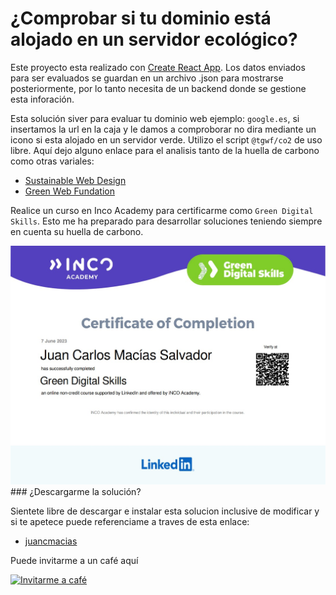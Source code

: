 # ¿Comprobar si tu dominio está alojado en un servidor ecológico?

Este proyecto esta realizado con [Create React App](https://es.legacy.reactjs.org/docs/create-a-new-react-app.html). Los datos enviados para ser evaluados se guardan en un archivo .json para mostrarse posteriormente, por lo tanto necesita de un backend donde se gestione esta inforación.

Esta solución siver para evaluar tu dominio web ejemplo: `google.es`, si insertamos la url en la caja y le damos a comproborar no dira mediante un icono si esta alojado en un servidor verde.
Utilizo el script `@tgwf/co2` de uso libre.
Aquí dejo alguno enlace para el analisis tanto de la huella de carbono como otras variales:
- [Sustainable Web Design](https://sustainablewebdesign.org/)
- [Green Web Fundation](https://www.thegreenwebfoundation.org/)

Realice un curso en Inco Academy para certificarme como `Green Digital Skills`.
Esto me ha preparado para desarrollar soluciones teniendo siempre en cuenta su huella de carbono.

<img src="https://github.com/juancmacias/Co2/blob/bfdf0e32b120592595290d328be9e59e218e33c8/public/Captura%20de%20pantalla%202023-06-07%20141515.jpg" alt="Green Digital Skills" >
### ¿Descargarme la solución?

Sientete libre de descargar e instalar esta solucion inclusive de modificar y si te apetece puede referenciame a traves de esta enlace:
-  [juancmacias](https://github.com/juancmacias/Portfolio)


Puede invitarme a un café aquí

<a href="https://www.buymeacoffee.com/juancmaciau" target="_blank"><img src="https://cdn.buymeacoffee.com/buttons/v2/default-blue.png" alt="Invitarme a café" style="height: 60px !important;width: 217px !important;" ></a>

